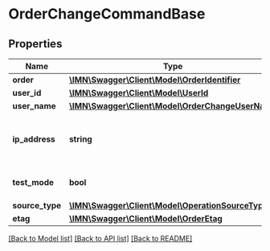 # OrderChangeCommandBase

## Properties
Name | Type | Description | Notes
------------ | ------------- | ------------- | -------------
**order** | [**\IMN\Swagger\Client\Model\OrderIdentifier**](OrderIdentifier.md) |  | 
**user_id** | [**\IMN\Swagger\Client\Model\UserId**](UserId.md) |  | 
**user_name** | [**\IMN\Swagger\Client\Model\OrderChangeUserName**](OrderChangeUserName.md) |  | 
**ip_address** | **string** | The IP address who request this operation | 
**test_mode** | **bool** | This operation was a test | 
**source_type** | [**\IMN\Swagger\Client\Model\OperationSourceType**](OperationSourceType.md) |  | 
**etag** | [**\IMN\Swagger\Client\Model\OrderEtag**](OrderEtag.md) |  | 

[[Back to Model list]](../README.md#documentation-for-models) [[Back to API list]](../README.md#documentation-for-api-endpoints) [[Back to README]](../README.md)


